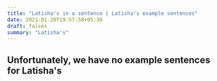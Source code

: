 ```yaml
---
title: "Latisha's in a sentence | Latisha's example sentences"
date: 2021-01-20T19:57:50+05:30
draft: falses
summary: "Latisha's"
---
```

## Unfortunately, we have no example sentences for Latisha's                 
